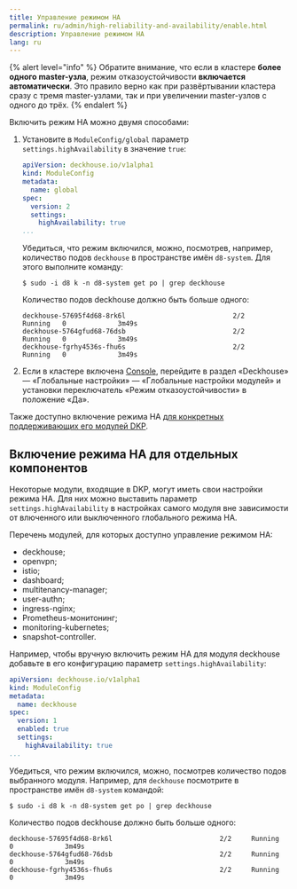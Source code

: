 ```yaml
---
title: Управление режимом HA
permalink: ru/admin/high-reliability-and-availability/enable.html
description: Управление режимом HA
lang: ru
---
```


{% alert level="info" %}
Обратите внимание, что если в кластере **более одного master-узла**, режим отказоустойчивости **включается автоматически**. Это правило верно как при развёртывании кластера сразу с тремя master-узлами, так и при увеличении master-узлов с одного до трёх.
{% endalert %}

Включить режим HA можно двумя способами:

1. Установите в `ModuleConfig/global` параметр `settings.highAvailability` в значение `true`:

   ```yaml
   apiVersion: deckhouse.io/v1alpha1
   kind: ModuleConfig
   metadata:
     name: global
   spec:
     version: 2
     settings: 
       highAvailability: true
   ...
   ```
   
   Убедиться, что режим включился, можно, посмотрев, например, количество подов `deckhouse` в пространстве имён `d8-system`. Для этого выполните команду:
   
   ```text
   $ sudo -i d8 k -n d8-system get po | grep deckhouse
   ```
   
   Количество подов deckhouse должно быть больше одного:
   
   ```text
   deckhouse-57695f4d68-8rk6l                           2/2     Running   0             3m49s
   deckhouse-5764gfud68-76dsb                           2/2     Running   0             3m49s
   deckhouse-fgrhy4536s-fhu6s                           2/2     Running   0             3m49s
   ```

2. Если в кластере включена [Console](/products/kubernetes-platform/modules/console/stable/), перейдите в раздел «Deckhouse» — «Глобальные настройки» — «Глобальные настройки модулей» и установки переключатель «Режим отказоустойчивости» в положение «Да».
   
Также доступно включение режима HA [для конкретных поддерживающих его модулей DKP](#включение-режима-ha-для-отдельных-компонентов).

## Включение режима HA для отдельных компонентов

Некоторые модули, входящие в DKP, могут иметь свои настройки режима HA. Для них можно выставить параметр `settings.highAvailability` в настройках самого модуля вне зависимости от влюченного или выключенного глобального режима HA.

Перечень модулей, для которых доступно управление режимом HA:

* deckhouse;
* openvpn;
* istio;
* dashboard;
* multitenancy-manager;
* user-authn;
* ingress-nginx;
* Prometheus-монитонинг;
* monitoring-kubernetes;
* snapshot-controller.

Например, чтобы вручную включить режим HA для модуля deckhouse добавьте в его конфигурацию параметр `settings.highAvailability`:

```yaml
apiVersion: deckhouse.io/v1alpha1
kind: ModuleConfig
metadata:
  name: deckhouse
spec:
  version: 1
  enabled: true
  settings:
    highAvailability: true
...
```

Убедиться, что режим включился, можно, посмотрев количество подов выбранного модуля. Например, для `deckhouse` посмотрите в пространстве имён `d8-system` командой:

```text
$ sudo -i d8 k -n d8-system get po | grep deckhouse
```

Количество подов deckhouse должно быть больше одного:

```text
deckhouse-57695f4d68-8rk6l                           2/2     Running   0             3m49s
deckhouse-5764gfud68-76dsb                           2/2     Running   0             3m49s
deckhouse-fgrhy4536s-fhu6s                           2/2     Running   0             3m49s
```
